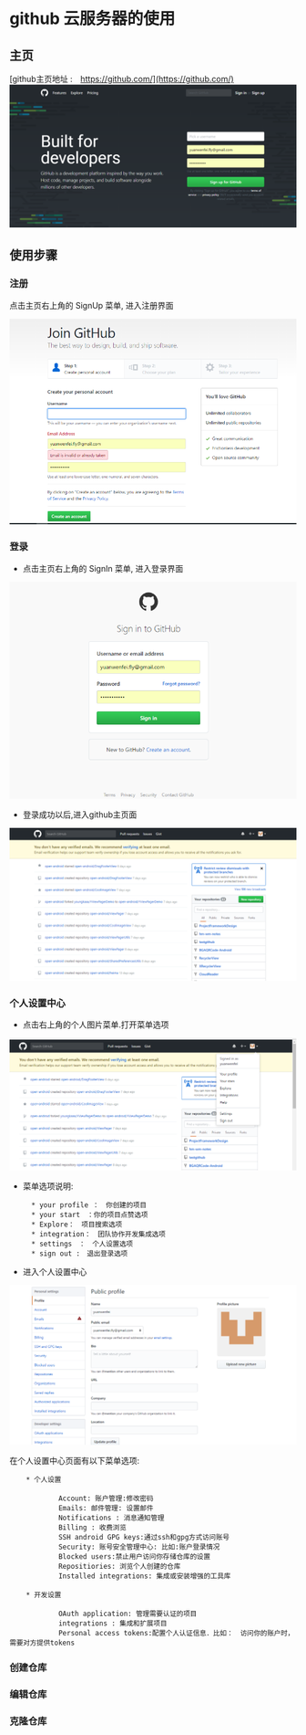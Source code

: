 # github 云服务器的使用

## 主页

[github主页地址 :　https://github.com/](https://github.com/)
![](/assets/github主页面.png)


## 使用步骤

### 注册

点击主页右上角的 SignUp 菜单, 进入注册界面

![](/assets/github注册界面.png)

### 登录

- 点击主页右上角的 SignIn 菜单, 进入登录界面

![](/assets/github登录页面.png)


- 登录成功以后,进入github主页面

![](/assets/登录成功进入个人主页.png)


### 个人设置中心

- 点击右上角的个人图片菜单.打开菜单选项

![](/assets/个人中心菜单.png)

- 菜单选项说明:

        * your profile ：　你创建的项目
        * your start　：你的项目点赞选项
        * Explore：　项目搜索选项
        * integration：　团队协作开发集成选项
        * settings　：　个人设置选项
        * sign out :　退出登录选项
        
        

- 进入个人设置中心

![](/assets/github个人设置中心.png)

在个人设置中心页面有以下菜单选项:

        
        * 个人设置

                Account: 账户管理:修改密码
                Emails: 邮件管理: 设置邮件
                Notifications : 消息通知管理
                Billing : 收费浏览
                SSH android GPG keys:通过ssh和gpg方式访问账号
                Security: 账号安全管理中心: 比如:账户登录情况
                Blocked users:禁止用户访问你存储仓库的设置
                Repositiories: 浏览个人创建的仓库
                Installed integrations: 集成或安装增强的工具库
                
        * 开发设置
        
                OAuth application: 管理需要认证的项目
                integrations : 集成和扩展项目
                Personal access tokens:配置个人认证信息．比如：　访问你的账户时，需要对方提供tokens
        
        
        
        
        
        
### 创建仓库

### 编辑仓库

### 克隆仓库


